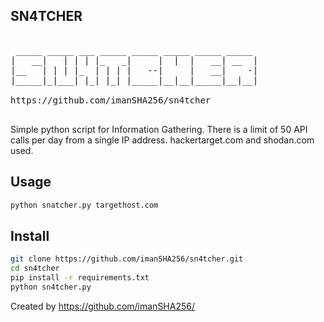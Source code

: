 ## SN4TCHER

<pre>

 _____ _____ ___ _____ _____ _____ _____ _____ 
|   __|   | | | |_   _|     |  |  |   __| __  |
|__   | | | |_  | | | |   --|     |   __|    -|
|_____|_|___| |_| |_| |_____|__|__|_____|__|__|
                                               
https://github.com/imanSHA256/sn4tcher

</pre>
Simple python script for Information Gathering.
There is a limit of 50 API calls per day from a single IP address.
hackertarget.com and shodan.com used.

  
## Usage
```bash
python snatcher.py targethost.com
```

##  Install 
```bash
git clone https://github.com/imanSHA256/sn4tcher.git 
cd sn4tcher
pip install -r requirements.txt
python sn4tcher.py
```

Created by https://github.com/imanSHA256/
